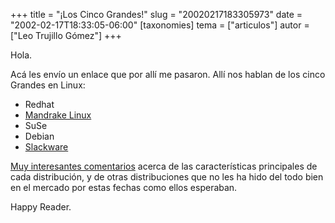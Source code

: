+++
title = "¡Los Cinco Grandes!"
slug = "20020217183305973"
date = "2002-02-17T18:33:05-06:00"
[taxonomies]
tema = ["articulos"]
autor = ["Leo Trujillo Gómez"]
+++

Hola.

Acá les envío un enlace que por allí me pasaron.
Allí nos hablan de los cinco Grandes en Linux:

- Redhat
- [Mandrake Linux](http://www.mandrake.com)
- SuSe
- Debian
- [Slackware](http://www.slackware.com)

[Muy interesantes comentarios](http://www.distrowatch.com/game-spanish.php)
acerca de las características principales de cada distribución, y de otras
distribuciones que no les ha hido del todo bien en el mercado por estas fechas
como ellos esperaban.

Happy Reader.
